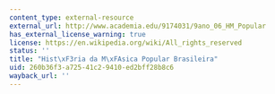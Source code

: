```yaml
---
content_type: external-resource
external_url: http://www.academia.edu/9174031/9ano_06_HM_Popular
has_external_license_warning: true
license: https://en.wikipedia.org/wiki/All_rights_reserved
status: ''
title: "Hist\xF3ria da M\xFAsica Popular Brasileira"
uid: 260b36f3-a725-41c2-9410-ed2bff28b8c6
wayback_url: ''
---
```

